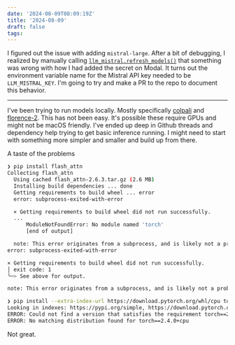 ```yaml
---
date: '2024-08-09T08:09:19Z'
title: '2024-08-09'
draft: false
tags:
---
```


I figured out the issue with adding `mistral-large`.
After a bit of debugging, I realized by manually calling [`llm_mistral.refresh_models()`](https://github.com/simonw/llm-mistral/blob/main/llm_mistral.py#L35) that something was wrong with how I had added the secret on Modal.
It turns out the environment variable name for the Mistral API key needed to be `LLM_MISTRAL_KEY`.
I'm going to try and make a PR to the repo to document this behavior.

---

I've been trying to run models locally.
Mostly specifically [colpali](https://huggingface.co/vidore/colpali) and [florence-2](https://huggingface.co/microsoft/Florence-2-large).
This has not been easy.
It's possible these require GPUs and might not be macOS friendly.
I've ended up deep in Github threads and dependency help trying to get basic inference running.
I might need to start with something more simpler and smaller and build up from there.

A taste of the problems

```sh
❯ pip install flash_attn
Collecting flash_attn
  Using cached flash_attn-2.6.3.tar.gz (2.6 MB)
  Installing build dependencies ... done
  Getting requirements to build wheel ... error
  error: subprocess-exited-with-error

  × Getting requirements to build wheel did not run successfully.
  ...
      ModuleNotFoundError: No module named 'torch'
      [end of output]

  note: This error originates from a subprocess, and is likely not a problem with pip.
error: subprocess-exited-with-error

× Getting requirements to build wheel did not run successfully.
│ exit code: 1
╰─> See above for output.

note: This error originates from a subprocess, and is likely not a problem with pip.
```

```sh
❯ pip install --extra-index-url https://download.pytorch.org/whl/cpu torch==2.4.0+cpu
Looking in indexes: https://pypi.org/simple, https://download.pytorch.org/whl/cpu
ERROR: Could not find a version that satisfies the requirement torch==2.4.0+cpu (from versions: 2.0.0, 2.0.1, 2.1.0, 2.1.1, 2.1.2, 2.2.0, 2.2.1, 2.2.2, 2.3.0, 2.3.1, 2.4.0)
ERROR: No matching distribution found for torch==2.4.0+cpu
```

Not great.
